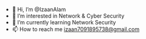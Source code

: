- 👋 Hi, I’m @IzaanAlam
- 👀 I’m interested in Network & Cyber Security
- 🌱 I’m currently learning Network Security 
- 📫 How to reach me izaan7091895738@gmail.com

<!---
IzaanAlam/IzaanAlam is a ✨ special ✨ repository because its `README.md` (this file) appears on your GitHub profile.
You can click the Preview link to take a look at your changes.
--->
